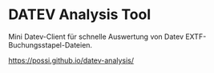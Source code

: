 DATEV Analysis Tool
===================

Mini Datev-Client für schnelle Auswertung von Datev EXTF-Buchungsstapel-Dateien.

https://possi.github.io/datev-analysis/
